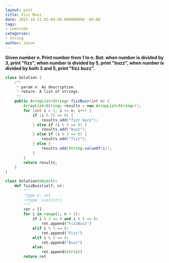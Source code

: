 ```yaml
---
layout: post
title: Fizz Buzz
date: 2015-10-21 02:04:46.000000000 -04:00
tags:
- Leetcode
categories:
- String
author: Jason
---
```

**Given number n. Print number from 1 to n. But: when number is divided by 3, print "fizz", when number is divided by 5, print "buzz", when number is divided by both 3 and 5, print "fizz buzz".**

``` java
class Solution {
    /**
     * param n: As description.
     * return: A list of strings.
     */
    public ArrayList<String> fizzBuzz(int n) {
        ArrayList<String> results = new ArrayList<String>();
        for (int i = 1; i <= n; i++) {
            if (i % 15 == 0) {
                results.add("fizz buzz");
            } else if (i % 5 == 0) {
                results.add("buzz");
            } else if (i % 3 == 0) {
                results.add("fizz");
            } else {
                results.add(String.valueOf(i));
            }
        }
        return results;
    }
}
```

```python
class Solution(object):
    def fizzBuzz(self, n):
        """
        :type n: int
        :rtype: List[str]
        """
        ret = []
        for i in range(1, n + 1):
            if i % 3 == 0 and i % 5 == 0:
                ret.append("FizzBuzz")
            elif i % 3 == 0:
                ret.append("Fizz")
            elif i % 5 == 0:
                ret.append("Buzz")
            else:
                ret.append(str(i))
        return ret
```
